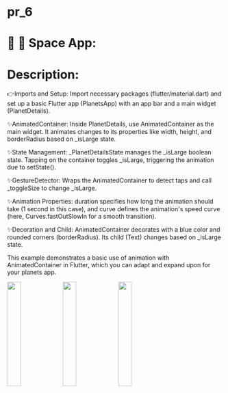 # pr_6
# 🚀 🌌 Space App: 

# Description:

👉Imports and Setup: Import necessary packages (flutter/material.dart) and set up a basic Flutter app (PlanetsApp) with an app bar and a main widget (PlanetDetails).

✨AnimatedContainer: Inside PlanetDetails, use AnimatedContainer as the main widget. It animates changes to its properties like width, height, and borderRadius based on _isLarge state.

✨State Management: _PlanetDetailsState manages the _isLarge boolean state. Tapping on the container toggles _isLarge, triggering the animation due to setState().

✨GestureDetector: Wraps the AnimatedContainer to detect taps and call _toggleSize to change _isLarge.

✨Animation Properties: duration specifies how long the animation should take (1 second in this case), and curve defines the animation's speed curve (here, Curves.fastOutSlowIn for a smooth transition).

✨Decoration and Child: AnimatedContainer decorates with a blue color and rounded corners (borderRadius). Its child (Text) changes based on _isLarge state.

This example demonstrates a basic use of animation with AnimatedContainer in Flutter, which you can adapt and expand upon for your planets app.

<img src="https://github.com/user-attachments/assets/0cdbd189-7cc9-42df-ab98-d96f441e1896" height =25% width=25%>
<img src="https://github.com/user-attachments/assets/7ab592ac-b034-4ba2-879a-49dc7fb67f1b" height =25% width=25%>
<img src="https://github.com/user-attachments/assets/0351fff2-99ef-4012-941b-866f80dc4856" height =25%  width=25%>



